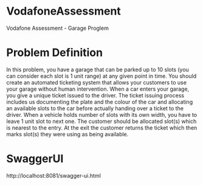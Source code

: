 # VodafoneAssessment
Vodafone Assessment - Garage Proglem

# Problem Definition
In this problem, you have a garage that can be parked up to 10 slots (you can consider each slot is 1 unit range) at any
given point in time. You should create an automated ticketing system that allows your customers to use your garage
without human intervention. When a car enters your garage, you give a unique ticket issued to the driver. The ticket
issuing process includes us documenting the plate and the colour of the car and allocating an available slots to the car
before actually handing over a ticket to the driver. When a vehicle holds number of slots with its own width, you have to
leave 1 unit slot to next one. The customer should be allocated slot(s) which is nearest to the entry. At the exit the
customer returns the ticket which then marks slot(s) they were using as being available.

# SwaggerUI
http://localhost:8081/swagger-ui.html

